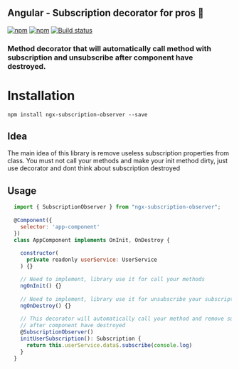 ## Angular - Subscription decorator for pros 🐙

[![npm](https://img.shields.io/npm/dt/ngx-subscription-observer.svg)]()
[![npm](https://img.shields.io/npm/l/ngx-subscription-observer.svg)]()
[![Build status](https://travis-ci.org/Nillcon248/ngx-subscription-observer.svg?branch=main)](https://travis-ci.org/Nillcon248/ngx-subscription-observer)

### Method decorator that will automatically call method with subscription and unsubscribe after component have destroyed.

# Installation

`npm install ngx-subscription-observer --save`

## Idea
The main idea of this library is remove useless subscription properties from class.
You must not call your methods and make your init method dirty, just use decorator and dont think about subscription destroyed

## Usage

```js
  import { SubscriptionObserver } from "ngx-subscription-observer";
  
  @Component({
    selector: 'app-component'
  })
  class AppComponent implements OnInit, OnDestroy {
  
    constructor(
      private readonly userService: UserService
    ) {}

    // Need to implement, library use it for call your methods
    ngOnInit() {}
    
    // Need to implement, library use it for unsubscribe your subscriptions
    ngOnDestroy() {}
    
    // This decorator will automatically call your method and remove subscription 
    // after component have destroyed
    @SubscriptionObserver()
    initUserSubscription(): Subscription {
      return this.userService.data$.subscribe(console.log)
    }
  }
```

